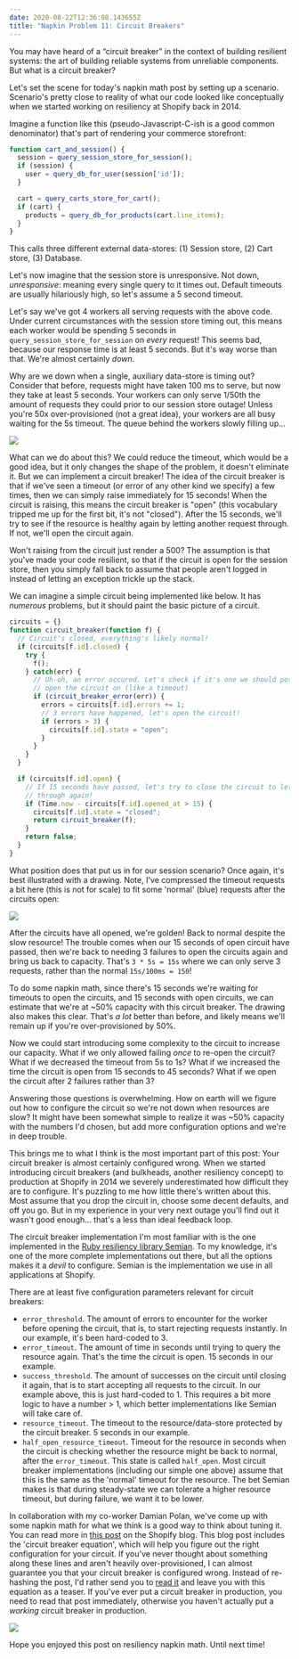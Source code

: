 ```yaml
---
date: 2020-08-22T12:36:08.143655Z
title: "Napkin Problem 11: Circuit Breakers"
---
```


You may have heard of a “circuit breaker” in the context of building resilient
systems: the art of building reliable systems from unreliable components. But what
is a circuit breaker?

Let's set the scene for today's napkin math post by setting up a scenario.
Scenario's pretty close to reality of what our code looked like conceptually
when we started working on resiliency at Shopify back in 2014.

Imagine a function like this (pseudo-Javascript-C-ish is a good common
denominator) that's part of rendering your commerce storefront:

```javascript
function cart_and_session() {
  session = query_session_store_for_session();
  if (session) {
    user = query_db_for_user(session['id']);
  }

  cart = query_carts_store_for_cart();
  if (cart) {
    products = query_db_for_products(cart.line_items);
  }
}
```

This calls three different external data-stores: (1) Session store, (2) Cart
store, (3) Database.

Let's now imagine that the session store is unresponsive. Not down,
_unresponsive_: meaning every single query to it times out. Default timeouts are
usually hilariously high, so let's assume a 5 second timeout.

Let's say we've got 4 workers all serving requests with the above code. Under current circumstances with the session store timing out, this means
each worker would be spending 5 seconds in `query_session_store_for_session` on
_every_ request! This seems bad, because our response time is at least 5
seconds. But it's way worse than that. We're almost certainly _down_.

Why are we down when a single, auxiliary data-store is timing out? Consider that
before, requests might have taken 100 ms to serve, but now they take at least 5
seconds. Your workers can only serve 1/50th the amount of requests they could
prior to our session store outage! Unless you're 50x over-provisioned (not a
great idea), your workers are all busy waiting for the 5s timeout. The queue
behind the workers slowly filling up...

![](https://buttondown.s3.us-west-2.amazonaws.com/images/5c6d3d44-9b57-4b75-9f00-44dea022b535.png) 

What can we do about this? We could reduce the timeout, which would be a good idea, but it only changes the shape of the problem, it doesn't eliminate it. But we can implement a circuit breaker! The idea of the
circuit breaker is that if we've seen a timeout (or error of any other kind we
specify) a few times, then we can simply raise immediately for 15 seconds! When
the circuit is raising, this means the circuit breaker is "open" (this
vocabulary tripped me up for the first bit, it's not "closed"). After the 15
seconds, we'll try to see if the resource is healthy again by letting another
request through. If not, we'll open the circuit again.

Won't raising from the circuit just render a 500? The assumption is that you've
made your code resilient, so that if the circuit is open for the session
store, then you simply fall back to assume that people aren't logged in instead of letting an exception trickle up the stack.

We can imagine a simple circuit being implemented like below. It has _numerous_
problems, but it should paint the basic picture of a circuit.

```javascript
circuits = {}
function circuit_breaker(function f) {
  // Circuit's closed, everything's likely normal!
  if (circuits[f.id].closed) {
    try {
      f();
    } catch(err) {
      // Uh-oh, an error occured. Let's check if it's one we should possibly
      // open the circuit on (like a timeout)
      if (circuit_breaker_error(err)) {
        errors = circuits[f.id].errors += 1;
        // 3 errors have happened, let's open the circuit!
        if (errors > 3) {
          circuits[f.id].state = "open";
        }
      }
    }
  }

  if (circuits[f.id].open) {
    // If 15 seconds have passed, let's try to close the circuit to let requests
    // through again!
    if (Time.now - circuits[f.id].opened_at > 15) {
      circuits[f.id].state = "closed";
      return circuit_breaker(f);
    }
    return false;
  }
}
```

What position does that put us in for our session scenario? Once again, it's best
illustrated with a drawing. Note, I've compressed the timeout requests a bit
here (this is not for scale) to fit some 'normal' (blue) requests after the
circuits open:

![](https://buttondown.s3.us-west-2.amazonaws.com/images/4f78974a-657c-48be-8e1c-235b21fb23f5.png) 

After the circuits have all opened, we're golden! Back to normal despite the
slow resource! The trouble comes when our 15 seconds of open circuit have
passed, then we're back to needing 3 failures to open the circuits again and
bring us back to capacity.  That's `3 * 5s = 15s` where we can only serve 3
requests, rather than the normal `15s/100ms = 150`!

To do some napkin math, since there's 15 seconds we're waiting for timeouts to
open the circuits, and 15 seconds with open circuits, we can estimate that we're
at ~50% capacity with this circuit breaker. The drawing also makes this clear. That's _a lot_ better than before,
and likely means we'll remain up if you're over-provisioned by 50%.

Now we could start introducing some complexity to the circuit to increase our
capacity. What if we only allowed failing _once_ to re-open the circuit? What if
we decreased the timeout from 5s to 1s? What if we increased the time the
circuit is open from 15 seconds to 45 seconds? What if we open the circuit after 2 failures rather than 3?

Answering those questions is overwhelming. How on earth will we figure out how to configure the circuit so we're not down when resources are slow? It might have been somewhat simple to
realize it was ~50% capacity with the numbers I'd chosen, but add more
configuration options and we're in deep trouble.

This brings me to what I think is the most important part of this post: Your
circuit breaker is almost certainly configured wrong. When we started
introducing circuit breakers (and bulkheads, another resiliency concept) to
production at Shopify in 2014 we severely underestimated how difficult they
are to configure. It's puzzling to me how little there's written about
this. Most assume that you drop the circuit in, choose some decent defaults, and off you
go. But in my experience in your very next outage you'll find out it wasn't good enough... that's a
less than ideal feedback loop.

The circuit breaker implementation I'm most familiar with is the one implemented
in the [Ruby resiliency library Semian][1]. To my knowledge, it's one of the
more complete implementations out there, but all the options makes it a _devil_
to configure. Semian is the implementation we use in all applications at Shopify.

There are at least five configuration parameters relevant for circuit breakers:

* `error_threshold`. The amount of errors to encounter for the worker before
  opening the circuit, that is, to start rejecting requests instantly. In our
  example, it's been hard-coded to 3.
* `error_timeout`. The amount of time in seconds until trying to query the
  resource again. That's the time the circuit is open. 15 seconds in our example.
* `success_threshold`. The amount of successes on the circuit until closing it
  again, that is to start accepting all requests to the circuit. In our example
  above, this is just hard-coded to 1. This requires a bit more logic to have a
  number > 1, which better implementations like Semian will take care of.
* `resource_timeout`. The timeout to the resource/data-store protected by the circuit breaker. 5 seconds in our example.
* `half_open_resource_timeout`. Timeout for the resource in seconds when the
  circuit is checking whether the resource might be back to normal, after the `error_timeout`. This state is called `half_open`. Most circuit breaker implementations (including our simple one
  above) assume that this is the same as the 'normal' timeout for the resource.
  The bet Semian makes is that during steady-state we can tolerate a higher
  resource timeout, but during failure, we want it to be lower.

In collaboration with my co-worker Damian Polan, we've come up with some napkin math for what we
think is a good way to think about tuning it. You can read more in [this
post][2] on the Shopify blog. This blog post includes the 'circuit breaker
equation', which will help you figure out the right configuration for your
circuit. If you've never thought about something along these lines and aren't
heavily over-provisioned, I can almost guarantee you that your circuit breaker
is configured wrong. Instead of re-hashing the post, I'd rather send you to [read
it][2] and leave you with this equation as a teaser. If you've ever put a circuit breaker in production, you need to read that post immediately, otherwise you haven't actually put a _working_ circuit breaker in production.

 ![](https://buttondown.s3.us-west-2.amazonaws.com/images/81f5ee49-9539-4235-8091-54f3ae34170b.png) 


Hope you enjoyed this post on resiliency napkin math. Until next time!

[1]: https://github.com/shopify/semian
[2]: https://engineering.shopify.com/blogs/engineering/circuit-breaker-misconfigured